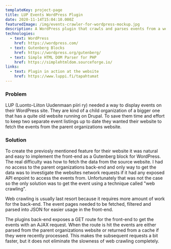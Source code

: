 ```yaml
---
templateKey: project-page
title: LUP Events WordPress Plugin
date: 2020-11-14T15:04:10.000Z
featuredImage: /img/events-crawler-for-wordpress-mockup.jpg
description: A WordPress plugin that crawls and parses events from a website and displays them in another.
technologies:
  - text: WordPress
    href: https://wordpress.com/
  - text: Gutenberg Blocks
    href: https://wordpress.org/gutenberg/
  - text: Simple HTML DOM Parser for PHP
    href: https://simplehtmldom.sourceforge.io/
links:
  - text: Plugin in action at the website
    href: https://www.luppi.fi/tapahtumat
---
```


### Problem

LUP (Luonto-Liiton Uudenmaan piiri ry) needed a way to display events on their WordPress site. They are kind of a child organization of a bigger one that has a quite old website running on Drupal. To save them time and effort to keep two separate event listings up to date they wanted their website to fetch the events from the parent organizations website.

### Solution

To create the previosly mentioned feature for their website it was natural and easy to implement the front-end as a Gutenberg block for WordPress. The real difficulty was how to fetch the data from the source website. I had no access to the parent organizations back-end and only way to get the data was to investigate the websites network requests if it had any exposed API enpoint to access the events from. Unfortunately that was not the case so the only solution was to get the event using a technique called "web crawling".

Web crawling is usually last resort because it requires more amount of work for the back-end. The event pages needed to be fetched, filtered and parsed into JSON for easier usage in the front-end.

The plugins back-end exposes a GET route for the front-end to get the events with an AJAX request. When the route is hit the events are either parsed from the parent organizations website or returned from a cache if they were recently processed. This makes the subsequent requests a bit faster, but it does not eliminate the slowness of web crawling completely.